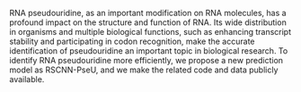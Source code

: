RNA pseudouridine, as an important modification on RNA molecules, has a profound impact on the structure and function of RNA. Its wide distribution in organisms and multiple biological functions, such as enhancing transcript stability and participating in codon recognition, make the accurate identification of pseudouridine an important topic in biological research.
To identify RNA pseudouridine more efficiently, we propose a new prediction model as RSCNN-PseU, and we make the related code and data publicly available.
